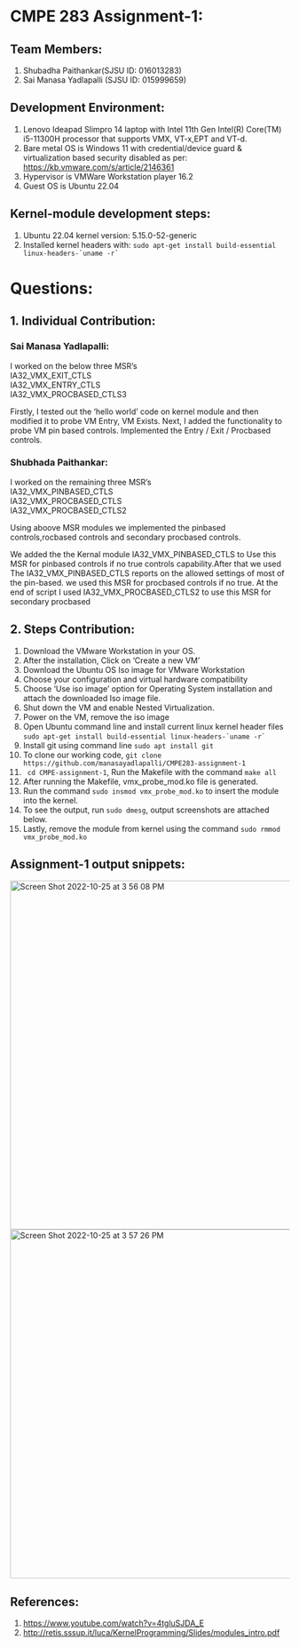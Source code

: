 
# CMPE 283 Assignment-1:
## Team Members:
1. Shubadha Paithankar(SJSU ID: 016013283)
2. Sai Manasa Yadlapalli (SJSU ID: 015999659)

## Development Environment:
  1. Lenovo Ideapad Slimpro 14 laptop with Intel 11th Gen Intel(R) Core(TM) i5-11300H processor that supports VMX, VT-x,EPT and VT-d.
  2. Bare metal OS is Windows 11 with credential/device guard & virtualization based security disabled as per: https://kb.vmware.com/s/article/2146361
  3. Hypervisor is VMWare Workstation player 16.2
  4. Guest OS is Ubuntu 22.04

## Kernel-module development steps:
  1. Ubuntu 22.04 kernel version: 5.15.0-52-generic
  2. Installed kernel headers with: 
  ``` sudo apt-get install build-essential linux-headers-`uname -r` ```
  
# Questions:
## 1. Individual Contribution:

### Sai Manasa Yadlapalli:
I worked on the below three MSR’s <br>
IA32_VMX_EXIT_CTLS  <br>
IA32_VMX_ENTRY_CTLS  <br>
IA32_VMX_PROCBASED_CTLS3 

Firstly, I tested out the ‘hello world’ code on kernel module and then modified it to probe VM Entry, VM Exists. Next, I added the functionality to probe VM pin based controls. Implemented the Entry / Exit / Procbased controls. <br>

### Shubhada Paithankar:
I worked on the remaining three MSR’s <br>
IA32_VMX_PINBASED_CTLS <br>
IA32_VMX_PROCBASED_CTLS <br>
IA32_VMX_PROCBASED_CTLS2 <br>

Using aboove MSR modules we implemented the pinbased controls,rocbased controls and secondary procbased controls.

We added the the Kernal module IA32_VMX_PINBASED_CTLS to Use this MSR for pinbased controls if no true controls capability.After that we used The IA32_VMX_PINBASED_CTLS reports on the allowed settings of most of the pin-based. we used this MSR for procbased controls if no true.
At the end of script I used IA32_VMX_PROCBASED_CTLS2 to use this MSR for secondary procbased 

## 2. Steps Contribution:
1) Download the VMware Workstation in your OS. 
2) After the installation, Click on ‘Create a new VM’
3) Download the Ubuntu OS Iso image for VMware Workstation
4) Choose your configuration and virtual hardware compatibility
5) Choose ‘Use iso image’ option for Operating System installation and attach the downloaded Iso image file.
6) Shut down the VM and enable Nested Virtualization.
7) Power on the VM, remove the iso image
8) Open Ubuntu command line and install current linux kernel header files 
     ``` sudo apt-get install build-essential linux-headers-`uname -r` ```
9) Install git using command line ``` sudo apt install git ```
10) To clone our working code, 
    ``` git clone https://github.com/manasayadlapalli/CMPE283-assignment-1 ```
11) ``` cd CMPE-assignment-1```, Run the Makefile with the command ``` make all ```
12) After running the Makefile, vmx_probe_mod.ko file is generated.
13) Run the command ```sudo insmod vmx_probe_mod.ko``` to insert the module into the kernel.
14) To see the output, run ```sudo dmesg```, output screenshots are attached below.
15) Lastly, remove the module from kernel using the command
      ```sudo rmmod vmx_probe_mod.ko ```


## Assignment-1 output snippets:

<img width="628" alt="Screen Shot 2022-10-25 at 3 56 08 PM" src="https://user-images.githubusercontent.com/99461999/197897398-8098d199-1986-46dd-8321-dd00ac5a7c6e.png">

<img width="628" alt="Screen Shot 2022-10-25 at 3 57 26 PM" src="https://user-images.githubusercontent.com/99461999/197897505-e05de32c-3515-403a-8b24-00fa2ae91893.png">

## References: 
1. https://www.youtube.com/watch?v=4tgluSJDA_E
2. http://retis.sssup.it/luca/KernelProgramming/Slides/modules_intro.pdf

